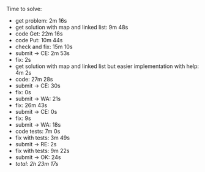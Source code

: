Time to solve:

- get problem: 2m 16s
- get solution with map and linked list: 9m 48s
- code Get: 22m 16s
- code Put: 10m 44s
- check and fix: 15m 10s
- submit → CE: 2m 53s
- fix: 2s
- get solution with map and linked list but easier implementation with help: 4m 2s
- code: 27m 28s
- submit → CE: 30s
- fix: 0s
- submit → WA: 21s
- fix: 26m 43s
- submit → CE: 0s
- fix: 9s
- submit → WA: 18s
- code tests: 7m 0s
- fix with tests: 3m 49s
- submit → RE: 2s
- fix with tests: 9m 22s
- submit → OK: 24s
- _total: 2h 23m 17s_

